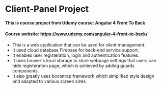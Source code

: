 # Client-Panel Project

#### This is course project from Udemy course: Angular 4 Front To Back
#### Course website: https://www.udemy.com/angular-4-front-to-back/

* This is a web application that can be used for client management.
* It used cloud database Firebase for back-end service support. 
* It enables user registeration, login and authentication features. 
* It uses brower's local storage to store webpage settings that users can hide registeration page, which is achieved by adding guards components. 
* It also greatly uses bootstrap framework which simplified style design and adapted to various screen sizes.

